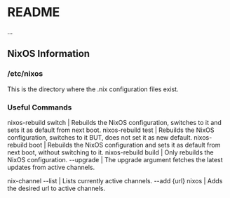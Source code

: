 # README

...

## NixOS Information

### /etc/nixos

This is the directory where the .nix configuration files exist.

### Useful Commands

nixos-rebuild switch | Rebuilds the NixOS configuration, switches to it and sets it as default from next boot.
nixos-rebuild test   | Rebuilds the NixOS configuration, switches to it BUT, does not set it as new default.
nixos-rebuild boot   | Rebuilds the NixOS configuration and sets it as default from next boot, without switching to it.
nixos-rebuild build  | Only rebuilds the NixOS configuration.
  --upgrade          | The upgrade argument fetches the latest updates from active channels.

nix-channel
  --list             | Lists currently active channels.
  --add {url} nixos  | Adds the desired url to active channels.
